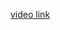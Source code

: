 <a href="https://drive.google.com/file/d/17JDG6jdTi7rLX3gqhzInu7Fbde6MVJ76/view?usp=sharing">video link</a>
